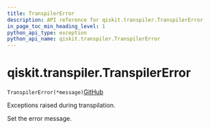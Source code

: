 ```yaml
---
title: TranspilerError
description: API reference for qiskit.transpiler.TranspilerError
in_page_toc_min_heading_level: 1
python_api_type: exception
python_api_name: qiskit.transpiler.TranspilerError
---
```


# qiskit.transpiler.TranspilerError

<span id="qiskit.transpiler.TranspilerError" />

`TranspilerError(*message)`[GitHub](https://github.com/qiskit/qiskit/tree/stable/0.41/qiskit/transpiler/exceptions.py "view source code")

Exceptions raised during transpilation.

Set the error message.

